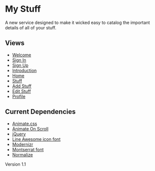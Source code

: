 # My Stuff
A new service designed to make it wicked easy to catalog the important details of all of your stuff.

## Views
- [Welcome](https://cdfournier.github.io/my-stuff/views/welcome/index.html)
- [Sign In](https://cdfournier.github.io/my-stuff/views/sign-in/index.html)
- [Sign Up](https://cdfournier.github.io/my-stuff/views/sign-up/index.html)
- [Introduction](https://cdfournier.github.io/my-stuff/views/introduction/index.html)
- [Home](https://cdfournier.github.io/my-stuff/views/home/profile/index.html)
- [Stuff](https://cdfournier.github.io/my-stuff/views/stuff/index.html)
- [Add Stuff](https://cdfournier.github.io/my-stuff/views/add-stuff/index.html)
- [Edit Stuff](https://cdfournier.github.io/my-stuff/views/edit-stuff/index.html)
- [Profile](https://cdfournier.github.io/my-stuff/views/profile/index.html)

## Current Dependencies
- [Animate.css](https://daneden.github.io/animate.css/)
- [Animate On Scroll](https://github.com/michalsnik/aos/tree/v2)
- [jQuery](https://ajax.googleapis.com/ajax/libs/jquery/3.3.1/jquery.min.js)
- [Line Awesome icon font](https://maxcdn.icons8.com/fonts/line-awesome/1.1/css/line-awesome.min.css)
- [Modernizr](https://cdnjs.cloudflare.com/ajax/libs/modernizr/2.8.3/modernizr.min.js)
- [Montserrat font](https://fonts.googleapis.com/css?family=Montserrat:300,400,500,600,700)
- [Normalize](https://cdnjs.cloudflare.com/ajax/libs/normalize/8.0.0/normalize.min.css)

Version 1.1